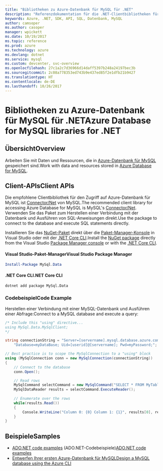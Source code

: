 ```yaml
---
title: "Bibliotheken zu Azure-Datenbank für MySQL für .NET"
description: "Referenzdokumentation für die .NET-Clientbibliotheken für Azure-Datenbank für MySQL"
keywords: Azure, .NET, SDK, API, SQL, Datenbank, MySQL
author: camsoper
ms.author: casoper
manager: wpickett
ms.date: 10/19/2017
ms.topic: reference
ms.prod: azure
ms.technology: azure
ms.devlang: dotnet
ms.service: mysql
ms.custom: devcenter, svc-overview
ms.openlocfilehash: 27c1a2c7d36966d14daff5397b248a24197bec3b
ms.sourcegitcommit: 2c08a778353ed743b9e437ed85f2e1dfb21b9427
ms.translationtype: HT
ms.contentlocale: de-DE
ms.lasthandoff: 10/26/2017
---
```

# <a name="azure-database-for-mysql-libraries-for-net"></a><span data-ttu-id="be747-104">Bibliotheken zu Azure-Datenbank für MySQL für .NET</span><span class="sxs-lookup"><span data-stu-id="be747-104">Azure Database for MySQL libraries for .NET</span></span>

## <a name="overview"></a><span data-ttu-id="be747-105">Übersicht</span><span class="sxs-lookup"><span data-stu-id="be747-105">Overview</span></span>

<span data-ttu-id="be747-106">Arbeiten Sie mit Daten und Ressourcen, die in [Azure-Datenbank für MySQL](/azure/mysql/overview) gespeichert sind.</span><span class="sxs-lookup"><span data-stu-id="be747-106">Work with data and resources stored in [Azure Database for MySQL](/azure/mysql/overview).</span></span>

## <a name="client-apis"></a><span data-ttu-id="be747-107">Client-APIs</span><span class="sxs-lookup"><span data-stu-id="be747-107">Client APIs</span></span>

<span data-ttu-id="be747-108">Die empfohlene Clientbibliothek für den Zugriff auf Azure-Datenbank für MySQL ist [Connector/Net](https://dev.mysql.com/doc/connector-net/en) von MySQL.</span><span class="sxs-lookup"><span data-stu-id="be747-108">The recommended client library for accessing Azure Database for MySQL is MySQL's [Connector/Net](https://dev.mysql.com/doc/connector-net/en).</span></span> <span data-ttu-id="be747-109">Verwenden Sie das Paket zum Herstellen einer Verbindung mit der Datenbank und Ausführen von SQL-Anweisungen direkt.</span><span class="sxs-lookup"><span data-stu-id="be747-109">Use the package to connect to the database and execute SQL statements directly.</span></span> 

<span data-ttu-id="be747-110">Installieren Sie das [NuGet-Paket](https://www.nuget.org/packages/MySql.Data) direkt über die [Paket-Manager-Konsole][PackageManager] in Visual Studio oder mit der [.NET Core CLI][DotNetCLI].</span><span class="sxs-lookup"><span data-stu-id="be747-110">Install the [NuGet package](https://www.nuget.org/packages/MySql.Data) directly from the Visual Studio [Package Manager console][PackageManager] or with the [.NET Core CLI][DotNetCLI].</span></span>

#### <a name="visual-studio-package-manager"></a><span data-ttu-id="be747-111">Visual Studio-Paket-Manager</span><span class="sxs-lookup"><span data-stu-id="be747-111">Visual Studio Package Manager</span></span>

```powershell
Install-Package MySql.Data
```

#### <a name="net-core-cli"></a><span data-ttu-id="be747-112">.NET Core CLI</span><span class="sxs-lookup"><span data-stu-id="be747-112">.NET Core CLI</span></span>

```bash
dotnet add package MySql.Data
```

### <a name="code-example"></a><span data-ttu-id="be747-113">Codebeispiel</span><span class="sxs-lookup"><span data-stu-id="be747-113">Code Example</span></span>

<span data-ttu-id="be747-114">Herstellen einer Verbindung mit einer MySQL-Datenbank und Ausführen einer Abfrage:</span><span class="sxs-lookup"><span data-stu-id="be747-114">Connect to a MySQL database and execute a query:</span></span>

```csharp
/* Include this "using" directive...
using MySql.Data.MySqlClient;
*/

string connectionString = "Server=[servername].mysql.database.azure.com; " +
    "Database=myDataBase; Uid=[userid]@[servername]; Pwd=myPassword;";

// Best practice is to scope the MySqlConnection to a "using" block
using (MySqlConnection conn = new MySqlConnection(connectionString))
{
    // Connect to the database
    conn.Open();

    // Read rows
    MySqlCommand selectCommand = new MySqlCommand("SELECT * FROM MyTable", conn);
    MySqlDataReader results = selectCommand.ExecuteReader();
    
    // Enumerate over the rows
    while(results.Read())
    {
        Console.WriteLine("Column 0: {0} Column 1: {1}", results[0], results[1]);
    }
}
```

## <a name="samples"></a><span data-ttu-id="be747-115">Beispiele</span><span class="sxs-lookup"><span data-stu-id="be747-115">Samples</span></span>

- <span data-ttu-id="be747-116">[ADO.NET code examples](/dotnet/framework/data/adonet/ado-net-code-examples) (ADO.NET-Codebeispiele)</span><span class="sxs-lookup"><span data-stu-id="be747-116">[ADO.NET code examples](/dotnet/framework/data/adonet/ado-net-code-examples)</span></span>
- [<span data-ttu-id="be747-117">Entwerfen Ihrer ersten Azure-Datenbank für MySQL</span><span class="sxs-lookup"><span data-stu-id="be747-117">Design a MySQL database using the Azure CLI</span></span>](https://docs.microsoft.com/azure/mysql/tutorial-design-database-using-cli) 

[PackageManager]: https://docs.microsoft.com/nuget/tools/package-manager-console
[DotNetCLI]: https://docs.microsoft.com/dotnet/core/tools/dotnet-add-package
